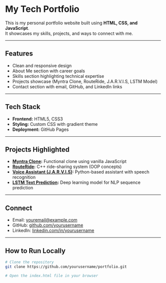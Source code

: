 # My Tech Portfolio

This is my personal portfolio website built using **HTML, CSS, and JavaScript**.  
It showcases my skills, projects, and ways to connect with me.  

---

## Features
- Clean and responsive design  
- About Me section with career goals  
- Skills section highlighting technical expertise  
- Projects showcase (Myntra Clone, RouteRide, J.A.R.V.I.S, LSTM Model)  
- Contact section with email, GitHub, and LinkedIn links  

---

## Tech Stack
- **Frontend:** HTML5, CSS3  
- **Styling:** Custom CSS with gradient theme  
- **Deployment:** GitHub Pages  

---

## Projects Highlighted
- **[Myntra Clone](https://github.com/yourusername/myntra-clone):** Functional clone using vanilla JavaScript  
- **[RouteRide](https://github.com/yourusername/routeride):** C++ ride-sharing system (OOP concepts)  
- **[Voice Assistant (J.A.R.V.I.S)](https://github.com/yourusername/jarvis):** Python-based assistant with speech recognition  
- **[LSTM Text Prediction](https://github.com/yourusername/lstm-project):** Deep learning model for NLP sequence prediction  

---

## Connect
- Email: [youremail@example.com](mailto:youremail@example.com)  
- GitHub: [github.com/yourusername](https://github.com/yourusername)  
- LinkedIn: [linkedin.com/in/yourusername](https://linkedin.com/in/yourusername)  

---

## How to Run Locally
```bash
# Clone the repository
git clone https://github.com/yourusername/portfolio.git

# Open the index.html file in your browser
